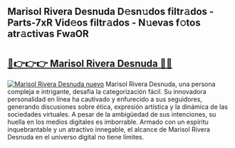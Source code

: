 ## Marisol Rivera Desnuda D𝚎sn𝚞dos filtr𝚊dos - Parts-7xR Vid𝚎os filtr𝚊dos - N𝚞evas f𝚘tos atr𝚊ctivas FwaOR

# <h2><a href="http://mb6237.tromn.icu/?c=Marisol+Rivera+Desnuda">🔗👉👉👉 Marisol Rivera Desnuda 🔗🔗</a></h2>

[![Marisol Rivera Desnuda nuevo](https://i.imgur.com/pEAQMta.gif)](http://mb6237.tromn.icu/?c=Marisol+Rivera+Desnuda)
Marisol Rivera Desnuda, una persona compleja e intrigante, desafía la categorización fácil. Su innovadora personalidad en línea ha cautivado y enfurecido a sus seguidores, generando discusiones sobre ética, expresión artística y la dinámica de las sociedades virtuales. A pesar de la ambigüedad de sus intenciones, su huella en los medios digitales es imborrable. Armado con un espíritu inquebrantable y un atractivo innegable, el alcance de Marisol Rivera Desnuda en el universo digital no tiene límites.
